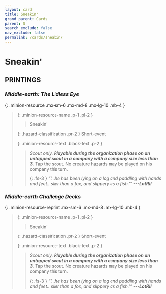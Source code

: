 ```yaml
---
layout: card
title: Sneakin'
grand_parent: Cards
parent: S
search_exclude: false
nav_exclude: false
permalink: /cards/sneakin/
---
```


# Sneakin'


## PRINTINGS


### _Middle-earth: The Lidless Eye_

{: .minion-resource .mx-sm-6 .mx-md-8 .mx-lg-10 .mb-4 }
> {: .minion-resource-name .p-1 .pl-2 }
> > <div class="hazard-mp"></div>
> > <div class="card-name">Sneakin'</div>
>
> {: .hazard-classification .pr-2 }
> Short-event
>
> {: .minion-resource-text .black-text .p-2 }
> > _Scout only._ ***Playable during the organization phase on an untapped scout in a company with a company size less than 3.*** Tap the scout. No creature hazards may be played on his company this turn.   
> > 
> > {: .fs-3 } 
> > _“‘...he has been lying on a log and paddling with hands and feet...slier than a fox, and slippery as a fish.’”_ ***---&#65279;LotRII*** 
> 

### _Middle-earth Challenge Decks_

{: .minion-resource-reprint .mx-sm-6 .mx-md-8 .mx-lg-10 .mb-4 }
> {: .minion-resource-name .p-1 .pl-2 }
> > <div class="hazard-mp"></div>
> > <div class="card-name">Sneakin'</div>
>
> {: .hazard-classification .pr-2 }
> Short-event
>
> {: .minion-resource-text .black-text .p-2 }
> > _Scout only._ ***Playable during the organization phase on an untapped scout in a company with a company size less than 3.*** Tap the scout. No creature hazards may be played on his company this turn.   
> > 
> > {: .fs-3 } 
> > _“‘...he has been lying on a log and paddling with hands and feet...slier than a fox, and slippery as a fish.’”_ ***---&#65279;LotRII*** 
> 
